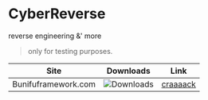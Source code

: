 # CyberReverse
reverse engineering &amp;' more

> only for testing purposes.

| Site | Downloads | Link |
| :-------------: |:-------------:| :-----:|
| Bunifuframework.com | ![Downloads](https://img.shields.io/github/downloads/cydolo/CyberReverse/total?color=darkcyan&label=Downloads&style=flat-square) | [craaaack](https://github.com/cydolo/CyberReverse/tree/master/Bunifuframework.com) |
